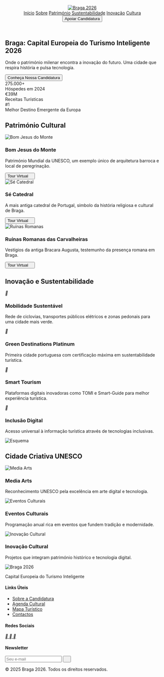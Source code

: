 <html lang="pt">

<head>
  <meta charset="UTF-8">
  <meta name="viewport" content="width=device-width, initial-scale=1.0">
  <title>Braga 2026 - Capital Europeia do Turismo Inteligente</title>
  <script src="https://cdn.tailwindcss.com"></script>
  <link rel="preconnect" href="https://fonts.googleapis.com">
  <link rel="preconnect" href="https://fonts.gstatic.com" crossorigin>
  <link href="https://fonts.googleapis.com/css2?family=Pacifico&family=Playfair+Display:wght@400;700&display=swap" rel="stylesheet">
  <link href="https://cdnjs.cloudflare.com/ajax/libs/remixicon/4.6.0/remixicon.min.css" rel="stylesheet">
  <script>
    tailwind.config = {
      theme: {
        extend: {
          colors: {
            primary: '#2563eb',
            secondary: '#0f172a'
          },
          borderRadius: {
            'none': '0px',
            'sm': '4px',
            DEFAULT: '8px',
            'md': '12px',
            'lg': '16px',
            'xl': '20px',
            '2xl': '24px',
            '3xl': '32px',
            'full': '9999px',
            'button': '8px'
          }
        }
      }
    }
  </script>
  <style>
    :where([class^="ri-"])::before {
      content: "\f3c2";
    }

    .hero-gradient {
      background: linear-gradient(90deg, rgba(255, 255, 255, 1) 0%, rgba(255, 255, 255, 0.9) 50%, rgba(255, 255, 255, 0) 100%);
    }
  </style>
</head>

<body class="bg-white">
  <header class="fixed w-full bg-white/95 backdrop-blur-sm z-50 shadow-sm">
    <nav class="container mx-auto px-6 py-4">
      <div class="flex items-center justify-between">
        <div class="flex items-center gap-12">
          <a href="#" class="flex items-center">
            <img src="https://scontent-lis1-1.xx.fbcdn.net/v/t39.30808-6/474819051_1080705040764437_7163864804145433871_n.jpg?_nc_cat=106&ccb=1-7&_nc_sid=6ee11a&_nc_ohc=KlEZB0uCtWcQ7kNvgH4QKPt&_nc_oc=Adkyg51hHDYS5GT9qv6SKoGAsx7PeVs1uCSUI91Hf-NUml8bOaRkrF7cm_z6SGGO5H0&_nc_zt=23&_nc_ht=scontent-lis1-1.xx&_nc_gid=lilrb0sHzPvT7g3koMsdgA&oh=00_AYF4yv5Ak3b68hfefVY0ldJYETN2dguPnTd5h2j8ADYubw&oe=67E714EA" alt="Braga 2026" class="h-12">
          </a>
          <div class="hidden md:flex items-center gap-8">
            <a href="#inicio" class="text-gray-600 hover:text-primary">Início</a>
            <a href="#sobre" class="text-gray-600 hover:text-primary">Sobre</a>
            <a href="#patrimonio" class="text-gray-600 hover:text-primary">Património</a>
            <a href="#sustentabilidade" class="text-gray-600 hover:text-primary">Sustentabilidade</a>
            <a href="#inovacao" class="text-gray-600 hover:text-primary">Inovação</a>
            <a href="#cultura" class="text-gray-600 hover:text-primary">Cultura</a>
          </div>
        </div>
        <button class="bg-primary text-white px-6 py-2 !rounded-button hover:bg-primary/90">Apoiar Candidatura</button>
      </div>
    </nav>
  </header>
  <main>
    <section id="inicio" class="relative min-h-screen flex items-center" style="background-image: url('https://www.impulsiveaddiction.com/wp-content/uploads/2021/09/bom-jesus-de-braga-3.jpg'); background-size: cover; background-position: center;">
      <div class="absolute inset-0 hero-gradient"></div>
      <div class="container mx-auto px-6 relative">
        <div class="max-w-2xl">
          <h1 class="text-5xl font-bold mb-6 font-['Playfair_Display']">Braga: Capital Europeia do Turismo Inteligente 2026</h1>
          <p class="text-xl mb-8">Onde o património milenar encontra a inovação do futuro. Uma cidade que respira história e pulsa tecnologia.</p>
          <button class="bg-primary text-white px-8 py-3 !rounded-button hover:bg-primary/90">Conheça Nossa Candidatura</button>
        </div>
      </div>
    </section>
    <section id="numeros" class="py-20 bg-gray-50">
      <div class="container mx-auto px-6">
        <div class="grid grid-cols-1 md:grid-cols-3 gap-8">
          <div class="bg-white p-8 rounded-lg shadow-sm text-center">
            <div class="text-4xl font-bold text-primary mb-2">275.000+</div>
            <div class="text-gray-600">Hóspedes em 2024</div>
          </div>
          <div class="bg-white p-8 rounded-lg shadow-sm text-center">
            <div class="text-4xl font-bold text-primary mb-2">€39M</div>
            <div class="text-gray-600">Receitas Turísticas</div>
          </div>
          <div class="bg-white p-8 rounded-lg shadow-sm text-center">
            <div class="text-4xl font-bold text-primary mb-2">#1</div>
            <div class="text-gray-600">Melhor Destino Emergente da Europa</div>
          </div>
        </div>
      </div>
    </section>
    <section id="patrimonio" class="py-20">
      <div class="container mx-auto px-6">
        <h2 class="text-4xl font-['Playfair_Display'] font-bold mb-12 text-center">Património Cultural</h2>
        <div class="grid grid-cols-1 md:grid-cols-3 gap-8">
          <div class="bg-white rounded-lg overflow-hidden shadow-sm">
            <img src="https://cms-files.carlomonteiro.pt/CARLOMONTEIRO_images/2019/07/10/1024_720/PT__20190710103031_1410818407.jpeg" class="w-full h-48 object-cover" alt="Bom Jesus do Monte">
            <div class="p-6">
              <h3 class="text-xl font-bold mb-2">Bom Jesus do Monte</h3>
              <p class="text-gray-600 mb-4">Património Mundial da UNESCO, um exemplo único de arquitetura barroca e local de peregrinação.</p>
              <button class="text-primary flex items-center gap-2 hover:underline">
                Tour Virtual <i class="ri-arrow-right-line"></i>
              </button>
            </div>
          </div>
          <div class="bg-white rounded-lg overflow-hidden shadow-sm">
            <img src="https://se-braga.pt/wp-content/themes/yootheme/cache/48/img_7412-48b5556b.jpeg" class="w-full h-48 object-cover" alt="Sé Catedral">
            <div class="p-6">
              <h3 class="text-xl font-bold mb-2">Sé Catedral</h3>
              <p class="text-gray-600 mb-4">A mais antiga catedral de Portugal, símbolo da história religiosa e cultural de Braga.</p>
              <button class="text-primary flex items-center gap-2 hover:underline">
                Tour Virtual <i class="ri-arrow-right-line"></i>
              </button>
            </div>
          </div>
          <div class="bg-white rounded-lg overflow-hidden shadow-sm">
            <img src="https://upload.wikimedia.org/wikipedia/commons/3/30/Termas_de_Maximinos.JPG" class="w-full h-48 object-cover" alt="Ruínas Romanas">
            <div class="p-6">
              <h3 class="text-xl font-bold mb-2">Ruínas Romanas das Carvalheiras</h3>
              <p class="text-gray-600 mb-4">Vestígios da antiga Bracara Augusta, testemunho da presença romana em Braga.</p>
              <button class="text-primary flex items-center gap-2 hover:underline">
                Tour Virtual <i class="ri-arrow-right-line"></i>
              </button>
            </div>
          </div>
        </div>
      </div>
    </section>
    <section id="inovacao" class="py-20 bg-gray-50">
      <div class="container mx-auto px-6">
        <h2 class="text-4xl font-['Playfair_Display'] font-bold mb-12 text-center">Inovação e Sustentabilidade</h2>
        <div class="grid grid-cols-1 md:grid-cols-2 gap-12">
          <div class="bg-white p-8 rounded-lg shadow-sm">
            <div class="flex items-start gap-4">
              <div class="w-12 h-12 flex items-center justify-center bg-primary/10 rounded-full">
                <i class="ri-bike-line text-primary text-2xl"></i>
              </div>
              <div>
                <h3 class="text-xl font-bold mb-2">Mobilidade Sustentável</h3>
                <p class="text-gray-600">Rede de ciclovias, transportes públicos elétricos e zonas pedonais para uma cidade mais verde.</p>
              </div>
            </div>
          </div>
          <div class="bg-white p-8 rounded-lg shadow-sm">
            <div class="flex items-start gap-4">
              <div class="w-12 h-12 flex items-center justify-center bg-primary/10 rounded-full">
                <i class="ri-leaf-line text-primary text-2xl"></i>
              </div>
              <div>
                <h3 class="text-xl font-bold mb-2">Green Destinations Platinum</h3>
                <p class="text-gray-600">Primeira cidade portuguesa com certificação máxima em sustentabilidade turística.</p>
              </div>
            </div>
          </div>
          <div class="bg-white p-8 rounded-lg shadow-sm">
            <div class="flex items-start gap-4">
              <div class="w-12 h-12 flex items-center justify-center bg-primary/10 rounded-full">
                <i class="ri-smartphone-line text-primary text-2xl"></i>
              </div>
              <div>
                <h3 class="text-xl font-bold mb-2">Smart Tourism</h3>
                <p class="text-gray-600">Plataformas digitais inovadoras como TOMI e Smart-Guide para melhor experiência turística.</p>
              </div>
            </div>
            </div>
            <div class="bg-white p-8 rounded-lg shadow-sm">
            <div class="flex items-start gap-4">
              <div class="w-12 h-12 flex items-center justify-center bg-primary/10 rounded-full">
                <i class="ri-global-line text-primary text-2xl"></i>
              </div>
              <div>
                <h3 class="text-xl font-bold mb-2">Inclusão Digital</h3>
                <p class="text-gray-600">Acesso universal à informação turística através de tecnologias inclusivas.</p>
              </div>
            </div>
          </div>
        </div>
      </div>
      <img src="https://i.imgur.com/8VPCnpL.png" class="w-full h-48 object-cover" alt="Esquema">
    </section>
    <section id="cultura" class="py-20">
      <div class="container mx-auto px-6">
        <h2 class="text-4xl font-['Playfair_Display'] font-bold mb-12 text-center">Cidade Criativa UNESCO</h2>
        <div class="grid grid-cols-1 md:grid-cols-3 gap-8">
          <div class="bg-white rounded-lg overflow-hidden shadow-sm">
            <img src="https://www.bragamediaarts.com/media/filer_public_thumbnails/filer_public/6a/65/6a65cc80-6bc2-4891-99e1-5fea2b10b477/221129_circuito_we_contar_historias_sem_palavras-35.jpg__2000x0_q85_subsampling-2_upscale.jpg" class="w-full h-48 object-cover" alt="Media Arts">
            <div class="p-6">
              <h3 class="text-xl font-bold mb-2">Media Arts</h3>
              <p class="text-gray-600">Reconhecimento UNESCO pela excelência em arte digital e tecnologia.</p>
            </div>
          </div>
          <div class="bg-white rounded-lg overflow-hidden shadow-sm">
            <img src="https://visitbraga.travel/welcome/pub/media/wysiwyg/Semana_Santa.jpg" class="w-full h-48 object-cover" alt="Eventos Culturais">
            <div class="p-6">
              <h3 class="text-xl font-bold mb-2">Eventos Culturais</h3>
              <p class="text-gray-600">Programação anual rica em eventos que fundem tradição e modernidade.</p>
            </div>
          </div>
          <div class="bg-white rounded-lg overflow-hidden shadow-sm">
            <img src="https://webraga.pt/wp-content/uploads/2025/01/we-braga-capital-portuguesa-cultura.jpg" class="w-full h-48 object-cover" alt="Inovação Cultural">
            <div class="p-6">
              <h3 class="text-xl font-bold mb-2">Inovação Cultural</h3>
              <p class="text-gray-600">Projetos que integram património histórico e tecnologia digital.</p>
            </div>
          </div>
        </div>
      </div>
    </section>
  </main>
  <footer class="bg-secondary text-white py-12">
    <div class="container mx-auto px-6">
      <div class="grid grid-cols-1 md:grid-cols-4 gap-8">
        <div>
          <img src="https://scontent-lis1-1.xx.fbcdn.net/v/t39.30808-6/474819051_1080705040764437_7163864804145433871_n.jpg?_nc_cat=106&ccb=1-7&_nc_sid=6ee11a&_nc_ohc=KlEZB0uCtWcQ7kNvgH4QKPt&_nc_oc=Adkyg51hHDYS5GT9qv6SKoGAsx7PeVs1uCSUI91Hf-NUml8bOaRkrF7cm_z6SGGO5H0&_nc_zt=23&_nc_ht=scontent-lis1-1.xx&_nc_gid=lilrb0sHzPvT7g3koMsdgA&oh=00_AYF4yv5Ak3b68hfefVY0ldJYETN2dguPnTd5h2j8ADYubw&oe=67E714EA" alt="Braga 2026" class="h-10 mb-4">
          <p class="text-gray-400">Capital Europeia do Turismo Inteligente</p>
        </div>
        <div>
          <h4 class="font-bold mb-4">Links Úteis</h4>
          <ul class="space-y-2">
            <li><a href="#" class="text-gray-400 hover:text-white">Sobre a Candidatura</a></li>
            <li><a href="#" class="text-gray-400 hover:text-white">Agenda Cultural</a></li>
            <li><a href="#" class="text-gray-400 hover:text-white">Mapa Turístico</a></li>
            <li><a href="#" class="text-gray-400 hover:text-white">Contactos</a></li>
          </ul>
        </div>
        <div>
          <h4 class="font-bold mb-4">Redes Sociais</h4>
          <div class="flex gap-4">
            <a href="#" class="w-10 h-10 flex items-center justify-center bg-white/10 rounded-full hover:bg-white/20">
              <i class="ri-facebook-fill"></i>
            </a>
            <a href="#" class="w-10 h-10 flex items-center justify-center bg-white/10 rounded-full hover:bg-white/20">
              <i class="ri-instagram-line"></i>
            </a>
            <a href="#" class="w-10 h-10 flex items-center justify-center bg-white/10 rounded-full hover:bg-white/20">
              <i class="ri-twitter-x-line"></i>
            </a>
          </div>
        </div>
        <div>
          <h4 class="font-bold mb-4">Newsletter</h4>
          <form class="flex gap-2">
            <input type="email" placeholder="Seu e-mail" class="bg-white/10 px-4 py-2 rounded-button flex-1 text-white placeholder-gray-400 border-none">
            <button type="submit" class="bg-primary px-4 py-2 !rounded-button hover:bg-primary/90">
              <i class="ri-send-plane-line"></i>
            </button>
          </form>
        </div>
      </div>
      <div class="border-t border-white/10 mt-12 pt-8 text-center text-gray-400">
        <p>&copy; 2025 Braga 2026. Todos os direitos reservados.</p>
      </div>
    </div>
  </footer>
  <script>
    document.addEventListener('DOMContentLoaded', function() {
      const header = document.querySelector('header');
      window.addEventListener('scroll', () => {
        if (window.scrollY > 50) {
          header.classList.add('shadow-md');
        } else {
          header.classList.remove('shadow-md');
        }
      });
    });
  </script>
</body>

</html>
